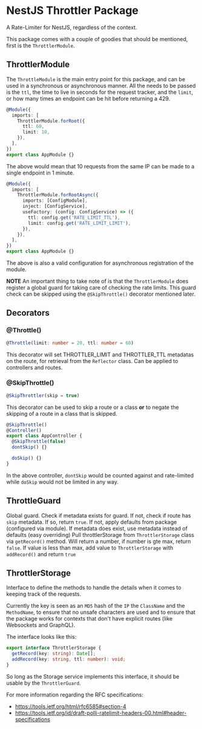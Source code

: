 # NestJS Throttler Package

A Rate-Limiter for NestJS, regardless of the context.

This package comes with a couple of goodies that should be mentioned, first is the `ThrottlerModule`.

## ThrottlerModule

The `ThrottleModule` is the main entry point for this package, and can be used in a synchronous or asynchronous manner. All the needs to be passed is the `ttl`, the time to live in seconds for the request tracker, and the `limit`, or how many times an endpoint can be hit before returning a 429.

```ts
@Module({
  imports: [
    ThrottlerModule.forRoot({
      ttl: 60,
      limit: 10,
    }),
  ],
})
export class AppModule {}
```

The above would mean that 10 requests from the same IP can be made to a single endpoint in 1 minute.

```ts
@Module({
  imports: [
    ThrottlerModule.forRootAsync({
      imports: [ConfigModule],
      inject: [ConfigService],
      useFactory: (config: ConfigService) => ({
        ttl: config.get('RATE_LIMIT_TTL'),
        limit: config.get('RATE_LIMIT_LIMIT'),
      }),
    }),
  ],
})
export class AppModule {}
```

The above is also a valid configuration for asynchronous registration of the module.

**NOTE** An important thing to take note of is that the `ThrottlerModule` does register a global guard for taking care of checking the rate limits. This guard check can be skipped using the `@SkipThrottle()` decorator mentioned later.

## Decorators

### @Throttle()

```ts
@Throttle(limit: number = 20, ttl: number = 60)
```

This decorator will set THROTTLER_LIMIT and THROTTLER_TTL metadatas on the
route, for retrieval from the `Reflector` class. Can be applied to controllers
and routes.

### @SkipThrottle()

```ts
@SkipThrottler(skip = true)
```

This decorator can be used to skip a route or a class **or** to negate the skipping of a route in a class that is skipped.

```ts
@SkipThrottle()
@Controller()
export class AppController {
  @SkipThrottle(false)
  dontSkip() {}

  doSkip() {}
}
```

In the above controller, `dontSkip` would be counted against and rate-limited while `doSkip` would not be limited in any way.

## ThrottleGuard

Global guard. Check if metadata exists for guard. If not, check if route has
`skip` metadata. If so, return `true`. If not, apply defaults from package
(configured via module). If metadata does exist, use metadata instead of
defaults (easy overriding) Pull throttlerStorage from `ThrottlerStorage` class
via `getRecord()` method. Will return a number, if number is gte max, return
`false`. If value is less than max, add value to `ThrottlerStorage` with
`addRecord()` and return `true`

## ThrottlerStorage

Interface to define the methods to handle the details when it comes to keeping track of the requests.

Currently the key is seen as an `MD5` hash of the `IP` the `ClassName` and the `MethodName`, to ensure that no unsafe characters are used and to ensure that the package works for contexts that don't have explicit routes (like Websockets and GraphQL).

The interface looks like this:

```ts
export interface ThrottlerStorage {
  getRecord(key: string): Date[];
  addRecord(key: string, ttl: number): void;
}
```

So long as the Storage service implements this interface, it should be usable by the `ThrottlerGuard`.

For more information regarding the RFC specifications:

- https://tools.ietf.org/html/rfc6585#section-4
- https://tools.ietf.org/id/draft-polli-ratelimit-headers-00.html#header-specifications
